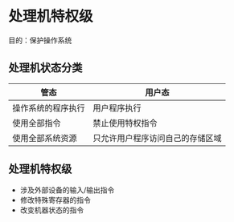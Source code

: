 <!--
 * @Descripttion: 
 * @version: 
 * @Author: WangQing
 * @email: 2749374330@qq.com
 * @Date: 2019-12-24 20:20:40
 * @LastEditors: WangQing
 * @LastEditTime: 2019-12-24 20:21:00
 -->
# 处理机特权级

目的：保护操作系统

## 处理机状态分类

|管态|用户态|
|-|-|
|操作系统的程序执行|用户程序执行|
|使用全部指令|禁止使用特权指令|
|使用全部系统资源|只允许用户程序访问自己的存储区域|

## 处理机特权级

- 涉及外部设备的输入/输出指令
- 修改特殊寄存器的指令
- 改变机器状态的指令